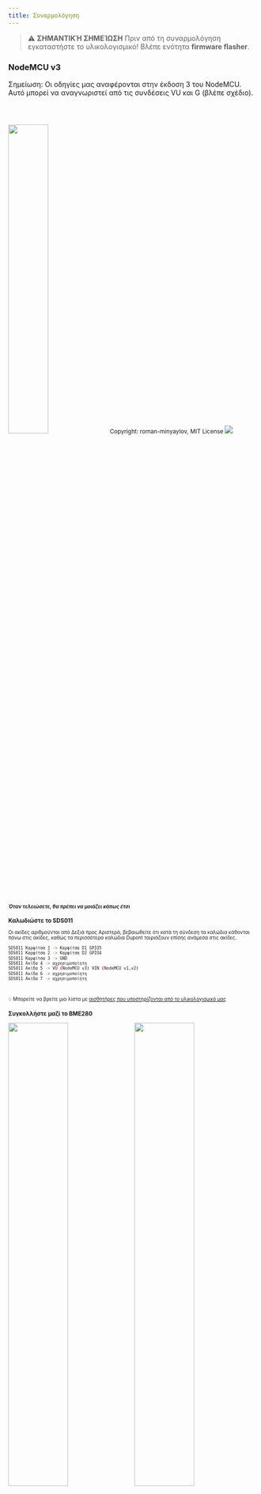 ```yaml
---
title: Συναρμολόγηση
---
```


> ⚠️ **ΣΗΜΑΝΤΙΚΉ ΣΗΜΕΊΩΣΗ**
Πριν από τη συναρμολόγηση εγκαταστήστε το υλικολογισμικό!
Βλέπε ενότητα __firmware flasher__.

### NodeMCU v3
Σημείωση: Οι οδηγίες μας αναφέρονται στην έκδοση 3 του NodeMCU. Αυτό μπορεί να αναγνωριστεί από τις συνδέσεις VU και G (βλέπε σχέδιο).

<img src="../docs/airrohr/airrohr-wiring-sds011-bme280.jpg" style="width:40%; margin-top: 3em" loading="lazy"/>
<small>Copyright: roman-minyaylov, MIT License<small>


<img src="../docs/airrohr/nodemcu-v3-bme280.jpeg" style="margin-top: 1em" loading="lazy"/>

##### Όταν τελειώσετε, θα πρέπει να μοιάζει κάπως έτσι


### Καλωδιώστε το SDS011
Οι ακίδες αριθμούνται από Δεξιά προς Αριστερά, βεβαιωθείτε ότι κατά τη σύνδεση τα καλώδια κάθονται πάνω στις ακίδες, καθώς τα περισσότερα καλώδια Dupont ταιριάζουν επίσης ανάμεσα στις ακίδες.


```bash
SDS011 Καρφίτσα 1 -> Καρφίτσα D1 GPIO5
SDS011 Καρφίτσα 2 -> Καρφίτσα D2 GPIO4
SDS011 Καρφίτσα 3 -> GND
SDS011 Ακίδα 4 -> αχρησιμοποίητη
SDS011 Ακίδα 5 -> VU (NodeMCU v3) VIN (NodeMCU v1,v2)
SDS011 Ακίδα 6 -> αχρησιμοποίητη
SDS011 Ακίδα 7 -> αχρησιμοποίητη
```

<br>

💡 Μπορείτε να βρείτε μια λίστα με [αισθητήρες που υποστηρίζονται από το υλικολογισμικό μας](https://github.com/opendata-stuttgart/sensors-software/blob/master/airrohr-firmware/Readme.md)

### Συγκολλήστε μαζί το BME280
<img src="../docs/airrohr/solder-a-bme-280.jpeg" style="width:49%; padding-right: 0.5em" class="items-center" loading="lazy"/>
<img src="../docs/airrohr/solder-bme-280.jpeg" style="width:49%;" loading="lazy"/>

Συνδέστε την κεφαλίδα ακροδεκτών με την πλακέτα BME280. Συγκολλήστε την από την πίσω πλευρά. Τα κενά μεταξύ των ακροδεκτών είναι πολύ μικρά, γι' αυτό να είστε υπομονετικοί και προσεκτικοί.

Το κόλπο είναι να τοποθετήσετε την άκρη του κολλητηριού στην ακίδα, να τη ζεστάνετε λίγο και στη συνέχεια να εφαρμόσετε ελαφρά τη συγκόλληση.



### Συνδέστε το BME280
Οι ακίδες αριθμούνται από Αριστερά προς Δεξιά.

```bash
VIN -> Καρφίτσα 3V3 (3.3V)
GND-> GNDG
SDA -> PIN D3
SCL -> Ακίδα D4
```

### Δέσε τα πάντα μαζί

 ##### Συνδέστε το NodeMCU και το SDS011 μαζί
<img src="../docs/airrohr/tie-air-quality-sensor-together.jpeg" loading="lazy"/>

Συνδέστε το NodeMCU (ESP8266) και τον αισθητήρα SDS011 με ένα δεματικό καλώδιο έτσι ώστε η κεραία Wifi να δείχνει μακριά από τον αισθητήρα.

 ##### Σύνδεση εύκαμπτου σωλήνα
* Συνδέστε τον εύκαμπτο σωλήνα στον αισθητήρα SDS011
* Χρησιμοποιήστε ένα άλλο δέσιμο καλωδίου για να συνδέσετε τον αισθητήρα θερμοκρασίας BME280 στο σωλήνα.
* Περάστε το καλώδιο USB μέσα από το σωλήνα. Τοποθετήστε το SDS011 με το NodeMCU προς τα πάνω και τον ανεμιστήρα προς τα κάτω.
* Περάστε το καλώδιο USB μέσα από το σωλήνα. Τοποθετήστε το SDS011 με το NodeMCU προς τα πάνω και τον ανεμιστήρα προς τα κάτω.

 ##### Σπρώξτε τον αισθητήρα στο σωλήνα
* Σπρώξτε τα εξαρτήματα μέσα στο σωλήνα, έτσι ώστε να μπλοκαριστούν στο εσωτερικό του.
* Το καλώδιο USB, ο εύκαμπτος σωλήνας και το BME280 θα πρέπει να εξέχουν από το άκρο του σωλήνα.
* Σπρώξτε τον άλλο σωλήνα πάνω στον πρώτο.

<img src="../docs/airrohr/sds011-jammed-into-tube.jpeg" loading="lazy"/>

##### Φινίρισμα
* Τοποθετήστε τον αισθητήρα θερμοκρασίας στον εύκαμπτο σωλήνα, έτσι ώστε να βρίσκεται στην άκρη του σωλήνα.
* Κόψτε τον εύκαμπτο σωλήνα στο άκρο του σωλήνα
* Προαιρετικά: μπορείτε να καλύψετε τα ανοιχτά άκρα του σωλήνα με ένα λεπτό πλέγμα. Έτσι ο αέρας μπορεί να κυκλοφορεί αλλά τα έντομα μένουν έξω.
* Προαιρετικά: μπορείτε να καλύψετε τα ανοιχτά άκρα του σωλήνα με ένα λεπτό πλέγμα. Έτσι ο αέρας μπορεί να κυκλοφορεί αλλά τα έντομα μένουν έξω.

<img src="../docs/airrohr/position-bme280.jpeg" loading="lazy"/>

### Τοποθέτηση
Το ιδανικό μέρος θα ήταν 1,5 έως 3,5 μέτρα πάνω από το δρόμο και καλά αεριζόμενο. Ωστόσο, αυτό δεν μπορεί να γίνει για όλους τους ανθρώπους, διότι, ως εκ τούτου, κατά την εγγραφή ζητούνται πληροφορίες όπως το ύψος πάνω από το έδαφος και η θέση προς το δρόμο.


